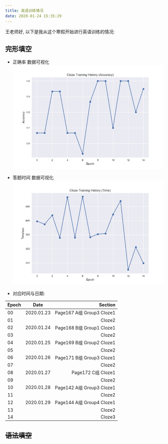 ```yaml
---
title: 英语训练情况
date: 2020-01-24 15:35:29
---
```


王老师好, 以下是我从这个寒假开始进行英语训练的情况:

## 完形填空

* 正确率 数据可视化
  ![](index/cloze-acc.jpeg)

* 答题时间 数据可视化
  ![](index/cloze-time.jpeg)

* 对应时间与日期:

| Epoch |    Date    |          Section          |
|:---|:----------:|--------------------------:|
| 00 | 2020.01.23 | Page167 A组 Group3 Cloze1 |
| 01 |            |                    Cloze2 |
| 02 | 2020.01.24 | Page168 B组 Group1 Cloze1 |
| 03 |            |                    Cloze2 |
| 04 | 2020.01.25 | Page169 B组 Group2 Cloze1 |
| 05 |            |                    Cloze2 |
| 06 | 2020.01.26 | Page171 B组 Group3 Cloze1 |
| 07 |            |                    Cloze2 |
| 08 | 2020.01.27 | Page172 C组        Cloze1 |
| 09 |            |                    Cloze2 |
| 10 | 2020.01.28 | Page142 A组 Group3 Cloze1 |
| 11 |            |                    Cloze2 |
| 12 | 2020.01.29 | Page144 A组 Group4 Cloze1 |
| 13 |            |                    Cloze2 |
| 14 |            |                    Cloze3 |

## ~~语法填空~~